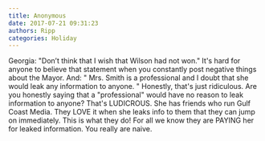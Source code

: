 ```yaml
---
title: Anonymous
date: 2017-07-21 09:31:23
authors: Ripp
categories: Holiday
---
```


 Georgia:  "Don’t think that I wish that Wilson had not won."  It's hard for anyone to believe that statement when you constantly post negative things about the Mayor.  And:  " Mrs. Smith is a professional and I doubt that she would leak any information to anyone. " Honestly, that's just ridiculous.  Are you honestly saying that a "professional" would have no reason to leak information to anyone?  That's LUDICROUS.  She has friends who run Gulf Coast Media.  They LOVE it when she leaks info to them that they can jump on immediately.  This is what they do!  For all we know they are PAYING her for leaked information.  You really are naive.